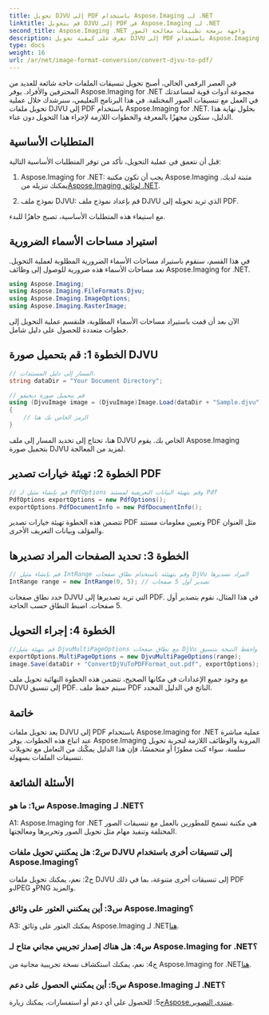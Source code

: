 ```yaml
---
title: تحويل DJVU إلى PDF باستخدام Aspose.Imaging لـ .NET
linktitle: قم بتحويل DJVU إلى PDF في Aspose.Imaging لـ .NET
second_title: Aspose.Imaging .NET واجهة برمجة تطبيقات معالجة الصور
description: تعرف على كيفية تحويل DJVU إلى PDF باستخدام Aspose.Imaging لـ .NET. اتبع دليلنا خطوة بخطوة للحصول على تحويلات سلسة.
type: docs
weight: 16
url: /ar/net/image-format-conversion/convert-djvu-to-pdf/
---
```

في العصر الرقمي الحالي، أصبح تحويل تنسيقات الملفات حاجة شائعة للعديد من المحترفين والأفراد. يوفر Aspose.Imaging for .NET مجموعة أدوات قوية لمساعدتك في العمل مع تنسيقات الصور المختلفة. في هذا البرنامج التعليمي، سنرشدك خلال عملية تحويل ملفات DJVU إلى PDF باستخدام Aspose.Imaging for .NET. بحلول نهاية هذا الدليل، ستكون مجهزًا بالمعرفة والخطوات اللازمة لإجراء هذا التحويل دون عناء.

## المتطلبات الأساسية

قبل أن نتعمق في عملية التحويل، تأكد من توفر المتطلبات الأساسية التالية:

1.  Aspose.Imaging for .NET: يجب أن تكون مكتبة Aspose.Imaging مثبتة لديك. يمكنك تنزيله من[Aspose.Imaging لوثائق .NET](https://reference.aspose.com/imaging/net/).

2. نموذج ملف DJVU: قم بإعداد نموذج ملف DJVU الذي تريد تحويله إلى PDF.

مع استيفاء هذه المتطلبات الأساسية، تصبح جاهزًا للبدء.

## استيراد مساحات الأسماء الضرورية

في هذا القسم، سنقوم باستيراد مساحات الأسماء الضرورية المطلوبة لعملية التحويل. تعد مساحات الأسماء هذه ضرورية للوصول إلى وظائف Aspose.Imaging for .NET.

```csharp
using Aspose.Imaging;
using Aspose.Imaging.FileFormats.Djvu;
using Aspose.Imaging.ImageOptions;
using Aspose.Imaging.RasterImage;
```

الآن بعد أن قمت باستيراد مساحات الأسماء المطلوبة، فلنقسم عملية التحويل إلى خطوات متعددة للحصول على دليل شامل.

## الخطوة 1: قم بتحميل صورة DJVU

```csharp
// المسار إلى دليل المستندات.
string dataDir = "Your Document Directory";

// قم بتحميل صورة ديجيفو
using (DjvuImage image = (DjvuImage)Image.Load(dataDir + "Sample.djvu"))
{
    // الرمز الخاص بك هنا
}
```

هنا، تحتاج إلى تحديد المسار إلى ملف DJVU الخاص بك. يقوم Aspose.Imaging بتحميل صورة DJVU لمزيد من المعالجة.

## الخطوة 2: تهيئة خيارات تصدير PDF

```csharp
// قم بإنشاء مثيل لـ PdfOptions وقم بتهيئة البيانات التعريفية لمستند Pdf
PdfOptions exportOptions = new PdfOptions();
exportOptions.PdfDocumentInfo = new PdfDocumentInfo();
```

تتضمن هذه الخطوة تهيئة خيارات تصدير PDF وتعيين معلومات مستند PDF مثل العنوان والمؤلف وبيانات التعريف الأخرى.

## الخطوة 3: تحديد الصفحات المراد تصديرها

```csharp
// قم بإنشاء مثيل IntRange وقم بتهيئته باستخدام نطاق صفحات DjVu المراد تصديرها
IntRange range = new IntRange(0, 5); // تصدير أول 5 صفحات
```

حدد نطاق صفحات DJVU التي تريد تصديرها إلى PDF. في هذا المثال، نقوم بتصدير أول 5 صفحات. اضبط النطاق حسب الحاجة.

## الخطوة 4: إجراء التحويل

```csharp
//قم بتهيئة مثيل DjvuMultiPageOptions مع نطاق صفحات DjVu المراد تصديرها واحفظ النتيجة بتنسيق PDF
exportOptions.MultiPageOptions = new DjvuMultiPageOptions(range);
image.Save(dataDir + "ConvertDjVuToPDFFormat_out.pdf", exportOptions);
```

مع وجود جميع الإعدادات في مكانها الصحيح، تتضمن هذه الخطوة النهائية تحويل ملف DJVU إلى تنسيق PDF. سيتم حفظ ملف PDF الناتج في الدليل المحدد.

## خاتمة

يعد تحويل ملفات DJVU إلى PDF باستخدام Aspose.Imaging for .NET عملية مباشرة عند اتباع هذه الخطوات. يوفر Aspose.Imaging المرونة والوظائف اللازمة لتجربة تحويل سلسة. سواء كنت مطورًا أو متحمسًا، فإن هذا الدليل يمكّنك من التعامل مع تحويلات تنسيقات الملفات بسهولة.

## الأسئلة الشائعة

### س1: ما هو Aspose.Imaging لـ .NET؟

A1: Aspose.Imaging for .NET هي مكتبة تسمح للمطورين بالعمل مع تنسيقات الصور المختلفة وتنفيذ مهام مثل تحويل الصور وتحريرها ومعالجتها.

### س2: هل يمكنني تحويل ملفات DJVU إلى تنسيقات أخرى باستخدام Aspose.Imaging؟

ج2: نعم، يمكنك تحويل ملفات DJVU إلى تنسيقات أخرى متنوعة، بما في ذلك PDF وJPEG وPNG والمزيد.

### س3: أين يمكنني العثور على وثائق Aspose.Imaging؟

 A3: يمكنك العثور على وثائق Aspose.Imaging لـ .NET[هنا](https://reference.aspose.com/imaging/net/).

### س4: هل هناك إصدار تجريبي مجاني متاح لـ Aspose.Imaging for .NET؟

 ج4: نعم، يمكنك استكشاف نسخة تجريبية مجانية من Aspose.Imaging for .NET[هنا](https://releases.aspose.com/).

### س5: أين يمكنني الحصول على دعم Aspose.Imaging لـ .NET؟

 ج5: للحصول على أي دعم أو استفسارات، يمكنك زيارة[Aspose.منتدى التصوير](https://forum.aspose.com/).